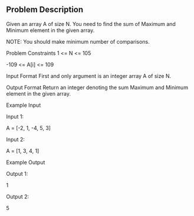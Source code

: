 ## Problem Description

Given an array A of size N. You need to find the sum of Maximum and Minimum element in the given array.

NOTE: You should make minimum number of comparisons.



Problem Constraints
1 <= N <= 105

-109 <= A[i] <= 109



Input Format
First and only argument is an integer array A of size N.



Output Format
Return an integer denoting the sum Maximum and Minimum element in the given array.



Example Input

Input 1:

 A = [-2, 1, -4, 5, 3]

Input 2:

 A = [1, 3, 4, 1]


Example Output

Output 1:

 1

Output 2:

 5

